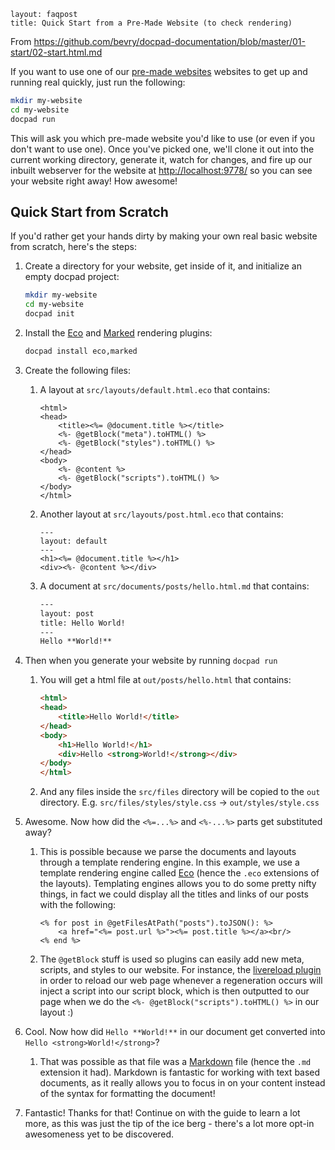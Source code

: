 ```
layout: faqpost
title: Quick Start from a Pre-Made Website (to check rendering)
```
From <https://github.com/bevry/docpad-documentation/blob/master/01-start/02-start.html.md>

If you want to use one of our [pre-made websites](/docpad/skeletons) websites to get up and running real quickly, just run the following:

``` bash
mkdir my-website
cd my-website
docpad run
```

This will ask you which pre-made website you'd like to use (or even if you don't want to use one). Once you've picked one, we'll clone it out into the current working directory, generate it, watch for changes, and fire up our inbuilt webserver for the website at [http://localhost:9778/](http://localhost:9778/) so you can see your website right away! How awesome!


## Quick Start from Scratch

If you'd rather get your hands dirty by making your own real basic website from scratch, here's the steps:

1. Create a directory for your website, get inside of it, and initialize an empty docpad project:

    ``` bash
    mkdir my-website
    cd my-website
    docpad init
    ```

1. Install the [Eco](http://docpad.org/plugin/eco) and [Marked](http://docpad.org/plugin/marked) rendering plugins:

    ``` bash
    docpad install eco,marked
    ```

1. Create the following files:

    1. A layout at `src/layouts/default.html.eco` that contains:

        ``` erb
        <html>
        <head>
            <title><%= @document.title %></title>
            <%- @getBlock("meta").toHTML() %>
            <%- @getBlock("styles").toHTML() %>
        </head>
        <body>
            <%- @content %>
            <%- @getBlock("scripts").toHTML() %>
        </body>
        </html>
        ```

    2. Another layout at `src/layouts/post.html.eco` that contains:

        ``` erb
        ---
        layout: default
        ---
        <h1><%= @document.title %></h1>
        <div><%- @content %></div>
        ```

    3. A document at `src/documents/posts/hello.html.md` that contains:

        ``` html
        ---
        layout: post
        title: Hello World!
        ---
        Hello **World!**
        ```

1. Then when you generate your website by running `docpad run`
    
    1. You will get a html file at `out/posts/hello.html` that contains:

        ``` html
        <html>
        <head>
            <title>Hello World!</title>
        </head>
        <body>
            <h1>Hello World!</h1>
            <div>Hello <strong>World!</strong></div>
        </body>
        </html>
        ```
        
    1. And any files inside the `src/files` directory will be copied to the `out` directory. E.g. `src/files/styles/style.css` -> `out/styles/style.css`

1. Awesome. Now how did the `<%=...%>` and `<%-...%>` parts get substituted away?

    1. This is possible because we parse the documents and layouts through a template rendering engine. In this example, we use a template rendering engine called [Eco](https://github.com/sstephenson/eco) (hence the `.eco` extensions of the layouts). Templating engines allows you to do some pretty nifty things, in fact we could display all the titles and links of our posts with the following:

        ``` erb
        <% for post in @getFilesAtPath("posts").toJSON(): %>
            <a href="<%= post.url %>"><%= post.title %></a><br/>
        <% end %>
        ```

    3. The `@getBlock` stuff is used so plugins can easily add new meta, scripts, and styles to our website. For instance, the [livereload plugin](http://docpad.org/plugin/livereload) in order to reload our web page whenever a regeneration occurs will inject a script into our script block, which is then outputted to our page when we do the `<%- @getBlock("scripts").toHTML() %>` in our layout :)

1. Cool. Now how did `Hello **World!**` in our document get converted into `Hello <strong>World!</strong>`?

    1. That was possible as that file was a [Markdown](http://daringfireball.net/projects/markdown/basics) file (hence the `.md` extension it had). Markdown is fantastic for working with text based documents, as it really allows you to focus in on your content instead of the syntax for formatting the document!

1. Fantastic! Thanks for that! Continue on with the guide to learn a lot more, as this was just the tip of the ice berg - there's a lot more opt-in awesomeness yet to be discovered.
